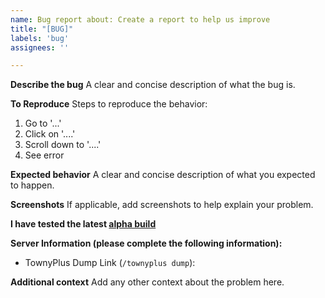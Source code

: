 ```yaml
---
name: Bug report about: Create a report to help us improve 
title: "[BUG]"
labels: 'bug'
assignees: ''

---
```


**Describe the bug**
A clear and concise description of what the bug is.

**To Reproduce**
Steps to reproduce the behavior:

1. Go to '...'
2. Click on '....'
3. Scroll down to '....'
4. See error

**Expected behavior**
A clear and concise description of what you expected to happen.

**Screenshots**
If applicable, add screenshots to help explain your problem.

**I have tested the latest [alpha build](../../actions)**

**Server Information (please complete the following information):**

- TownyPlus Dump Link (`/townyplus dump`):

**Additional context**
Add any other context about the problem here.
